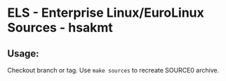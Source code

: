 # ELS - Enterprise Linux/EuroLinux Sources - hsakmt
 
## Usage:
  Checkout branch or tag. Use `make sources` to recreate  SOURCE0 archive.
